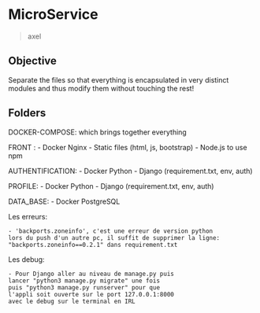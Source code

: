 # MicroService

> axel

## Objective

Separate the files so that everything is encapsulated in very distinct modules and thus modify them without touching the rest!

## Folders

DOCKER-COMPOSE: which brings together everything

FRONT :
    - Docker Nginx
    - Static files (html, js, bootstrap)
    - Node.js to use npm

AUTHENTIFICATION:
    - Docker Python
    - Django (requirement.txt, env, auth)

PROFILE:
    - Docker Python
    - Django (requirement.txt, env, auth)

DATA_BASE:
    - Docker PostgreSQL

Les erreurs:

    - 'backports.zoneinfo', c'est une erreur de version python
    lors du push d'un autre pc, il suffit de supprimer la ligne:
    "backports.zoneinfo==0.2.1" dans requirement.txt

Les debug:

    - Pour Django aller au niveau de manage.py puis
    lancer "python3 manage.py migrate" une fois
    puis "python3 manage.py runserver" pour que
    l'appli soit ouverte sur le port 127.0.0.1:8000
    avec le debug sur le terminal en IRL